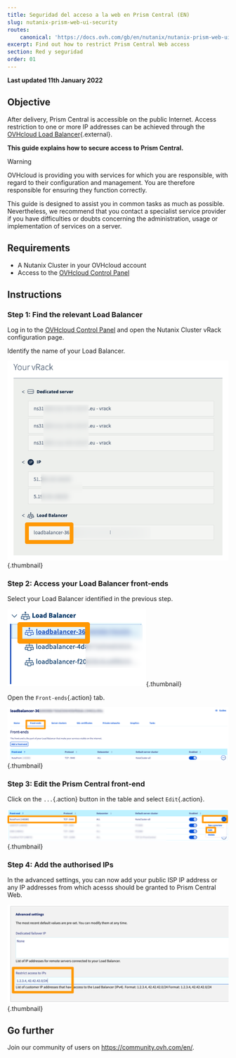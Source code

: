 ```yaml
---
title: Seguridad del acceso a la web en Prism Central (EN)
slug: nutanix-prism-web-ui-security
routes:
    canonical: 'https://docs.ovh.com/gb/en/nutanix/nutanix-prism-web-ui-security/'
excerpt: Find out how to restrict Prism Central Web access
section: Red y seguridad
order: 01
---
```


**Last updated 11th January 2022**

## Objective

After delivery, Prism Central is accessible on the public Internet. Access restriction to one or more IP addresses can be achieved through the [OVHcloud Load Balancer](https://www.ovh.es/soluciones/load-balancer/){.external}.

**This guide explains how to secure access to Prism Central.**

> [!warning]
> OVHcloud is providing you with services for which you are responsible, with regard to their configuration and management. You are therefore responsible for ensuring they function correctly.
>
> This guide is designed to assist you in common tasks as much as possible. Nevertheless, we recommend that you contact a specialist service provider if you have difficulties or doubts concerning the administration, usage or implementation of services on a server.
>

## Requirements

- A Nutanix Cluster in your OVHcloud account
- Access to the [OVHcloud Control Panel](https://www.ovh.com/auth/?action=gotomanager&from=https://www.ovh.es/&ovhSubsidiary=es)

## Instructions

### Step 1: Find the relevant Load Balancer

Log in to the [OVHcloud Control Panel](https://www.ovh.com/auth/?action=gotomanager&from=https://www.ovh.es/&ovhSubsidiary=es) and open the Nutanix Cluster vRack configuration page.

Identify the name of your Load Balancer.

![vRack image](images/vRack1.png){.thumbnail}

### Step 2: Access your Load Balancer front-ends

Select your Load Balancer identified in the previous step.

![IPLB Access](images/iplb1.png){.thumbnail}

Open the `Front-ends`{.action} tab.

![IPLB Front-Ends](images/iplb2.png){.thumbnail}

### Step 3: Edit the Prism Central front-end

Click on the `...`{.action} button in the table and select `Edit`{.action}.

![edit Front-End Prism Central](images/iplb3.png){.thumbnail}

### Step 4: Add the authorised IPs

In the advanced settings, you can now add your public ISP IP address or any IP addresses from which acesss should be granted to Prism Central Web.

![edit Front-End Prism Central](images/iplb4.png){.thumbnail}

## Go further

Join our community of users on <https://community.ovh.com/en/>.
